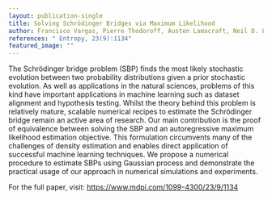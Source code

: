 ```yaml
---
layout: publication-single
title: Solving Schrödinger Bridges via Maximum Likelihood
author: Francisco Vargas, Pierre Thodoroff, Austen Lamacraft, Neil D. Lawrence (2021)
references: " Entropy, 23(9):1134"
featured_image: ""
---
```

The Schrödinger bridge problem (SBP) finds the most likely stochastic evolution between two probability distributions given a prior stochastic evolution. As well as applications in the natural sciences, problems of this kind have important applications in machine learning such as dataset alignment and hypothesis testing. Whilst the theory behind this problem is relatively mature, scalable numerical recipes to estimate the Schrödinger bridge remain an active area of research. Our main contribution is the proof of equivalence between solving the SBP and an autoregressive maximum likelihood estimation objective. This formulation circumvents many of the challenges of density estimation and enables direct application of successful machine learning techniques. We propose a numerical procedure to estimate SBPs using Gaussian process and demonstrate the practical usage of our approach in numerical simulations and experiments.

For the full paper, visit: https://www.mdpi.com/1099-4300/23/9/1134